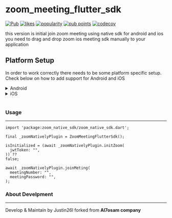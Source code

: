 # zoom_meeting_flutter_sdk

[![Pub](https://img.shields.io/pub/v/zoom_native_sdk.svg)](https://pub.dartlang.org/packages/zoom_native_sdk)
[![likes](https://img.shields.io/pub/likes/zoom_native_sdk)](https://pub.dev/packages/zoom_native_sdk/score)
[![popularity](https://img.shields.io/pub/popularity/zoom_native_sdk)](https://pub.dev/packages/zoom_native_sdk/score)
[![pub points](https://img.shields.io/pub/points/zoom_native_sdk)](https://pub.dev/packages/zoom_native_sdk/score)
[![codecov](https://codecov.io/gh/ABausG/zoom_native_sdk/branch/main/graph/badge.svg?token=ZXTZOL6KFO)](https://codecov.io/gh/ABausG/zoom_native_sdk)

this version is initial join zoom meeting using native sdk for android and ios
you need to drag and drop zoom ios meeting sdk manually to your application

## Platform Setup

In order to work correctly there needs to be some platform specific setup. Check below on how to add support for Android and iOS


<details><summary>Android</summary>
download zoom sdk for android by running this command in terminal

```
dart run zoom_meeting_flutter_sdk:download
```
</details>

<details><summary>iOS</summary>

in first you need to login to your zoom account then select your project and download ios sdk.


 <img src="https://i.ibb.co/2yvrtHF/ios-zoom-sdk.webp?raw=true"> 


after download is complete unzip file and copy two file  :-

* MobileRTC.xcframework
* MobileRTCResources.bundle

and past in **IOS** module

 <img src="https://i.ibb.co/YtHXtbz/ios-module.png?raw=true" hight="500 px"> 


then open ios in **Xcode** and click right to Runner folder and add two file to it

* MobileRTC.xcframework
* MobileRTCResources.bundle

<img src="https://i.ibb.co/C1c99F6/add-file-to-runner.png?raw=true" hight="500 px"> 
<br /> 

will be shown as this image below

<img src="https://i.ibb.co/z6byskP/xcode-file.png?raw=true" hight="500 px"> 

<br /> 

after adding this files running **pod install** to get pods for zoom in ios

by click right to ios folder and select onpen in terminal

```
pod install
```

after pod install is complete open xcode and make sure **MobileRTC.xcframework**
is added in `TARGETS/Runner/Frameworks,Libraries, and Embedded Content`

<img src="https://i.ibb.co/K21Y3Sg/add-rtc.png?raw=true" hight="500 px"> 

<br /> 

in xcode go to `Pods/TARGETS/zoom_native_sdk/Frameworks and Libraries`

and add MobileRTC.xcframework to it and make sure it Do Not Embed as shown

<img src="https://i.ibb.co/NYs2Ysz/config-pod.png?raw=true" hight="500 px"> 
  
and last, re-sign the sdk using command  
``` bash
codesign --force --deep --sign "Apple Development: ... (...)" MobileRTC.xcframework  
```
for more info
[ios docs](https://marketplace.zoom.us/docs/sdk/native-sdks/iOS/getting-started/install-sdk/)

</details>
<br /> 

### Usage
-------------------------

```
import 'package:zoom_native_sdk/zoom_native_sdk.dart';
```

```
final _zoomNativelyPlugin = ZoomMeetingFlutterSdk();
```

```
isInitialized = (await _zoomNativelyPlugin.initZoom(
  jwtToken: "",
)) ??
false;
```

```
await _zoomNativelyPlugin.joinMeting(
  meetingNumber: "",
  meetingPassword: "",
);
```

### About Develpment
-------------------------------
Develop & Maintain by Justin26l
forked from **Al7osam company**
<br>
